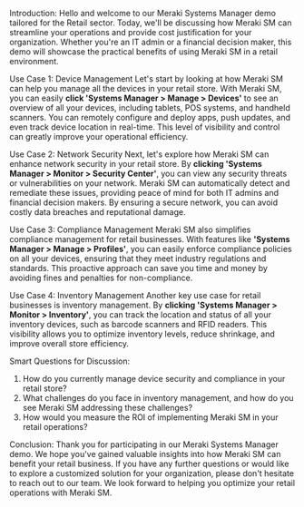 Introduction:
Hello and welcome to our Meraki Systems Manager demo tailored for the Retail sector. Today, we'll be discussing how Meraki SM can streamline your operations and provide cost justification for your organization. Whether you're an IT admin or a financial decision maker, this demo will showcase the practical benefits of using Meraki SM in a retail environment. 

Use Case 1: Device Management
Let's start by looking at how Meraki SM can help you manage all the devices in your retail store. With Meraki SM, you can easily **click 'Systems Manager > Manage > Devices'** to see an overview of all your devices, including tablets, POS systems, and handheld scanners. You can remotely configure and deploy apps, push updates, and even track device location in real-time. This level of visibility and control can greatly improve your operational efficiency.

Use Case 2: Network Security
Next, let's explore how Meraki SM can enhance network security in your retail store. By **clicking 'Systems Manager > Monitor > Security Center'**, you can view any security threats or vulnerabilities on your network. Meraki SM can automatically detect and remediate these issues, providing peace of mind for both IT admins and financial decision makers. By ensuring a secure network, you can avoid costly data breaches and reputational damage.

Use Case 3: Compliance Management
Meraki SM also simplifies compliance management for retail businesses. With features like **'Systems Manager > Manage > Profiles'**, you can easily enforce compliance policies on all your devices, ensuring that they meet industry regulations and standards. This proactive approach can save you time and money by avoiding fines and penalties for non-compliance.

Use Case 4: Inventory Management
Another key use case for retail businesses is inventory management. By **clicking 'Systems Manager > Monitor > Inventory'**, you can track the location and status of all your inventory devices, such as barcode scanners and RFID readers. This visibility allows you to optimize inventory levels, reduce shrinkage, and improve overall store efficiency.

Smart Questions for Discussion:
1. How do you currently manage device security and compliance in your retail store?
2. What challenges do you face in inventory management, and how do you see Meraki SM addressing these challenges?
3. How would you measure the ROI of implementing Meraki SM in your retail operations?

Conclusion:
Thank you for participating in our Meraki Systems Manager demo. We hope you've gained valuable insights into how Meraki SM can benefit your retail business. If you have any further questions or would like to explore a customized solution for your organization, please don't hesitate to reach out to our team. We look forward to helping you optimize your retail operations with Meraki SM.